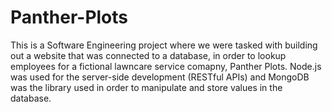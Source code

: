 # Panther-Plots

This is a Software Engineering project where we were tasked with building out a website that was connected to a database, in order to lookup employees for a fictional lawncare service comapny, Panther Plots.
Node.js was used for the server-side development (RESTful APIs) and MongoDB was the library used in order to manipulate and store values in the database.
